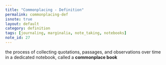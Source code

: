 ```yaml
---
title: "Commonplacing - Definition"
permalink: commonplacing-def
isnote: true
layout: default
category: definition
tags: [journaling, marginalia, note_taking, notebooks]
note_id: 27
---
```


the process of collecting quotations, passages, and observations over time in a dedicated notebook, called a **commonplace book**
